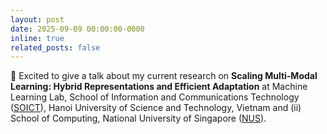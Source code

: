 ```yaml
---
layout: post
date: 2025-09-09 00:00:00-0000
inline: true
related_posts: false
---
```


🌟 Excited to give a talk about my current research on **Scaling Multi-Modal Learning: Hybrid Representations and Efficient Adaptation** at Machine Learning Lab, School of Information and Communications Technology ([SOICT](https://soict.hust.edu.vn/soict-seminar-scaling-multi-modal-learning-hybrid-representations-and-efficient-adaptation.html)), Hanoi University of Science and Technology, Vietnam and (ii) School of Computing, National University of Singapore ([NUS](https://www.comp.nus.edu.sg/)).

